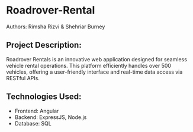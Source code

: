 # Roadrover-Rental
Authors: Rimsha Rizvi & Shehriar Burney

## Project Description:
Roadrover Rentals is an innovative web application designed for seamless vehicle rental operations. This platform efficiently handles over 500 vehicles, offering a user-friendly interface and real-time data access via RESTful APIs.

## Technologies Used:
- Frontend: Angular
- Backend: ExpressJS, Node.js
- Database: SQL
